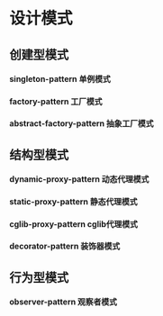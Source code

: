 # 设计模式

## 创建型模式
#### singleton-pattern 单例模式
#### factory-pattern 工厂模式
#### abstract-factory-pattern 抽象工厂模式

## 结构型模式
#### dynamic-proxy-pattern 动态代理模式
#### static-proxy-pattern 静态代理模式
#### cglib-proxy-pattern cglib代理模式
#### decorator-pattern 装饰器模式

## 行为型模式
#### observer-pattern 观察者模式